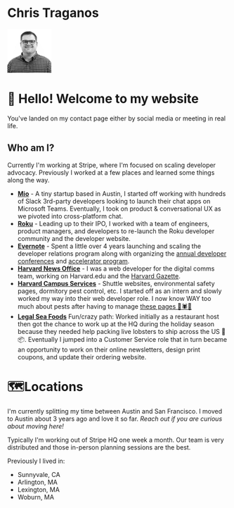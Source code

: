 # Chris Traganos

<img src="./assets/img/trag-square.png" alt="Chris Traganos" width="100">

# 👋 Hello! Welcome to my website
You've landed on my contact page either by social media or meeting in real life.

## Who am I?
Currently I'm working at Stripe, where I'm focused on scaling developer advocacy. Previously I worked at a few places and learned some things along the way.

* **[Mio](https://m.io)** - A tiny startup based in Austin, I started off working with hundreds of Slack 3rd-party developers looking to launch their chat apps on Microsoft Teams. Eventually, I took on product & conversational UX as we pivoted into cross-platform chat. 
* **[Roku](https://developer.roku.com)** - Leading up to their IPO, I worked with a team of engineers, product managers, and developers to re-launch the Roku developer community and the developer website. 
* **[Evernote](http://dev.evernote.com)** - Spent a little over 4 years launching and scaling the developer relations program along with organizing the [annual developer conferences](https://evernotedevcup.devpost.com/updates/472-join-us-at-the-evernote-trunk-conference) and [accelerator program](https://dev.evernote.com/accelerator/). 
* **[Harvard News Office](https://hpac.harvard.edu/)** - I was a web developer for the digital comms team, working on Harvard.edu and the [Harvard Gazette](https://news.harvard.edu/gazette/). 
* **[Harvard Campus Services](https://www.ehs.harvard.edu/)** - Shuttle websites, environmental safety pages, dormitory pest control, etc. I started off as an intern and slowly worked my way into their web developer role. I now know WAY too much about pests after having to manage [these pages 🦟🕷🐞](https://www.ehs.harvard.edu/programs/pest-control) 
* **[Legal Sea Foods](https://shop.legalseafoods.com/)** Fun/crazy path: Worked initially as a restaurant host then got the chance to work up at the HQ during the holiday season because they needed help packing live lobsters to ship across the US 🦞📦. Eventually I jumped into a Customer Service role that in turn became an opportunity to work on their online newsletters, design print coupons, and update their ordering website.

# 🗺Locations

I'm currently splitting my time between Austin and San Francisco. I moved to Austin about 3 years ago and love it so far. *Reach out if you are curious about moving here!*

Typically I'm working out of Stripe HQ one week a month. Our team is very distributed and those in-person planning sessions are the best.

Previously I lived in:
* Sunnyvale, CA
* Arlington, MA 
* Lexington, MA 
* Woburn, MA 






